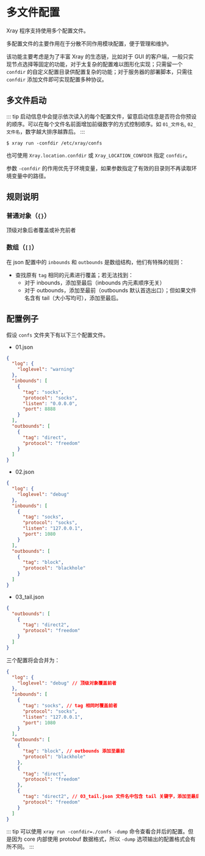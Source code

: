 # 多文件配置

Xray 程序支持使用多个配置文件。

多配置文件的主要作用在于分散不同作用模块配置，便于管理和维护。

该功能主要考虑是为了丰富 Xray 的生态链，比如对于 GUI 的客户端，一般只实现节点选择等固定的功能，对于太复杂的配置难以图形化实现；只需留一个 `confdir` 的自定义配置目录供配置复杂的功能；对于服务器的部署脚本，只需往 `confdir` 添加文件即可实现配置多种协议。

## 多文件启动

::: tip
启动信息中会提示依次读入的每个配置文件，留意启动信息是否符合你预设的顺序。可以在每个文件名前面增加前缀数字的方式控制顺序。如 `01_文件名`, `02_文件名`，数字越大排序越靠后。
:::

```shell
$ xray run -confdir /etc/xray/confs
```

也可使用 `Xray.location.confdir` 或 `Xray_LOCATION_CONFDIR` 指定 `confdir`。

参数 `-confdir` 的作用优先于环境变量，如果参数指定了有效的目录则不再读取环境变量中的路径。

## 规则说明

### 普通对象（`{}`）

顶级对象后者覆盖或补充前者

### 数组（`[]`）

在 json 配置中的 `inbounds` 和 `outbounds` 是数组结构，他们有特殊的规则：

- 查找原有 `tag` 相同的元素进行覆盖；若无法找到：
  - 对于 inbounds，添加至最后（inbounds 内元素顺序无关）
  - 对于 outbounds，添加至最前（outbounds 默认首选出口）；但如果文件名含有 tail（大小写均可），添加至最后。

## 配置例子

假设 `confs` 文件夹下有以下三个配置文件。

- 01.json

```json
{
  "log": {
    "loglevel": "warning"
  },
  "inbounds": [
    {
      "tag": "socks",
      "protocol": "socks",
      "listen": "0.0.0.0",
      "port": 8888
    }
  ],
  "outbounds": [
    {
      "tag": "direct",
      "protocol": "freedom"
    }
  ]
}
```

- 02.json

```json
{
  "log": {
    "loglevel": "debug"
  },
  "inbounds": [
    {
      "tag": "socks",
      "protocol": "socks",
      "listen": "127.0.0.1",
      "port": 1080
    }
  ],
  "outbounds": [
    {
      "tag": "block",
      "protocol": "blackhole"
    }
  ]
}
```

- 03_tail.json

```json
{
  "outbounds": [
    {
      "tag": "direct2",
      "protocol": "freedom"
    }
  ]
}
```

三个配置将会合并为：

```json
{
  "log": {
    "loglevel": "debug" // 顶级对象覆盖前者
  },
  "inbounds": [
    {
      "tag": "socks", // tag 相同时覆盖前者
      "protocol": "socks",
      "listen": "127.0.0.1",
      "port": 1080
    }
  ],
  "outbounds": [
    {
      "tag": "block", // outbounds 添加至最前
      "protocol": "blackhole"
    },
    {
      "tag": "direct",
      "protocol": "freedom"
    },
    {
      "tag": "direct2", // 03_tail.json 文件名中包含 tail 关键字，添加至最后
      "protocol": "freedom"
    }
  ]
}
```

::: tip
可以使用 `xray run -confdir=./confs -dump` 命令查看合并后的配置。但是因为 core 内部使用 protobuf 数据格式，所以 `-dump` 选项输出的配置格式会有所不同。
:::

